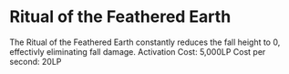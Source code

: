 # Ritual of the Feathered Earth

The Ritual of the Feathered Earth constantly reduces the fall height to 0, effectivly eliminating fall damage.
Activation Cost: 5,000LP
Cost per second: 20LP
